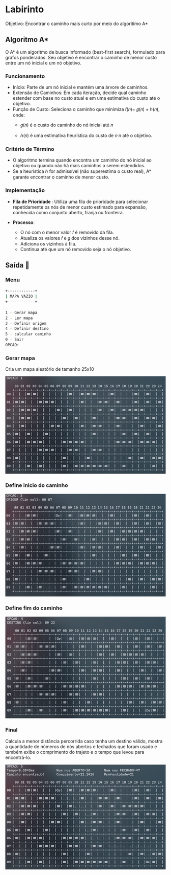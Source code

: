 # Labirinto

Objetivo: Encontrar o caminho mais curto por meio do algoritimo A*


## Algoritmo A*
O A* é um algoritmo de busca informado (best-first search), formulado para grafos ponderados. Seu objetivo é encontrar o caminho de menor custo entre um nó inicial e um nó objetivo.

### Funcionamento

* Início: Parte de um nó inicial e mantém uma árvore de caminhos.
* Extensão de Caminhos: Em cada iteração, decide qual caminho estender com base no custo atual e em uma estimativa do custo até o objetivo.
* Função de Custo: Seleciona o caminho que minimiza 
𝑓(𝑛)= 𝑔(𝑛) + ℎ(𝑛), onde:
  * 𝑔(𝑛) é o custo do caminho do nó inicial até 𝑛


  * ℎ(𝑛) é uma estimativa heurística do custo de 
𝑛
n até o objetivo.

### Critério de Término

* O algoritmo termina quando encontra um caminho do nó inicial ao objetivo ou quando não há mais caminhos a serem estendidos.
* Se a heurística ℎ for admissível (não superestima o custo real), A* garante encontrar o caminho de menor custo.

### Implementação 

* <strong>Fila de Prioridade </strong>: Utiliza uma fila de prioridade para selecionar repetidamente os nós de menor custo estimado para expansão, conhecida como conjunto aberto, franja ou fronteira.

* <strong>Processo</strong>: 
  * O nó com o menor valor 𝑓 é removido da fila.
  * Atualiza os valores 𝑓 e 𝑔 dos vizinhos desse nó.
  * Adiciona os vizinhos à fila.
  * Continua até que um nó removido seja o nó objetivo.

## Saída 🚀 

### Menu

```bash
+------------+
| MAPA VAZIO |
+------------+

1 - Gerar mapa 
2 - Ler mapa 
3 - Definir origem 
4 - Definir destino 
5 - calcular caminho 
0 - Sair
OPCAO:
```
### Gerar mapa

Cria um mapa aleatório de tamanho 25x10

![](images/i3.png)

### Define inicio do caminho

![](images/i4.png)

### Define fim do caminho

![](images/i5.png)

### Final
Calcula a menor distância percorrida caso tenha um destino válido, mostra a quantidade de números de nós abertos e fechados que foram usado e também exibe o comprimento do trajeto e o tempo que levou para encontrá-lo.

![](images/i1.png)
